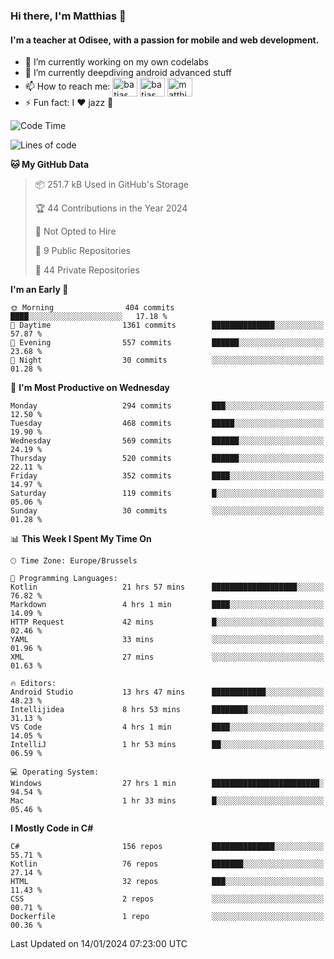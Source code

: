 ### Hi there, I'm Matthias 👋

#### I'm a teacher at Odisee, with a passion for mobile and web development.

- 🔭 I’m currently working on my own codelabs
- 🌱 I’m currently deepdiving android advanced stuff
- 📫 How to reach me: <a href="https://dev.to/batjas" target="_blank"><img align="center" src="https://raw.githubusercontent.com/rahuldkjain/github-profile-readme-generator/master/src/images/icons/Social/devto.svg" alt="batjas" height="30" width="40" /></a>
<a href="https://twitter.com/batjas" target="_blank"><img align="center" src="https://raw.githubusercontent.com/rahuldkjain/github-profile-readme-generator/master/src/images/icons/Social/twitter.svg" alt="batjas" height="30" width="40" /></a>
<a href="https://linkedin.com/in/matthiasdruwé" target="_blank"><img align="center" src="https://raw.githubusercontent.com/rahuldkjain/github-profile-readme-generator/master/src/images/icons/Social/linked-in-alt.svg" alt="matthiasdruwé" height="30" width="40" /></a>
- ⚡ Fun fact: I ❤ jazz 🎷


<!--START_SECTION:waka-->
![Code Time](http://img.shields.io/badge/Code%20Time-1%2C003%20hrs%2059%20mins-blue)

![Lines of code](https://img.shields.io/badge/From%20Hello%20World%20I%27ve%20Written-2.6%20million%20lines%20of%20code-blue)

**🐱 My GitHub Data** 

> 📦 251.7 kB Used in GitHub's Storage 
 > 
> 🏆 44 Contributions in the Year 2024
 > 
> 🚫 Not Opted to Hire
 > 
> 📜 9 Public Repositories 
 > 
> 🔑 44 Private Repositories 
 > 
**I'm an Early 🐤** 

```text
🌞 Morning                404 commits         ████░░░░░░░░░░░░░░░░░░░░░   17.18 % 
🌆 Daytime                1361 commits        ██████████████░░░░░░░░░░░   57.87 % 
🌃 Evening                557 commits         ██████░░░░░░░░░░░░░░░░░░░   23.68 % 
🌙 Night                  30 commits          ░░░░░░░░░░░░░░░░░░░░░░░░░   01.28 % 
```
📅 **I'm Most Productive on Wednesday** 

```text
Monday                   294 commits         ███░░░░░░░░░░░░░░░░░░░░░░   12.50 % 
Tuesday                  468 commits         █████░░░░░░░░░░░░░░░░░░░░   19.90 % 
Wednesday                569 commits         ██████░░░░░░░░░░░░░░░░░░░   24.19 % 
Thursday                 520 commits         ██████░░░░░░░░░░░░░░░░░░░   22.11 % 
Friday                   352 commits         ████░░░░░░░░░░░░░░░░░░░░░   14.97 % 
Saturday                 119 commits         █░░░░░░░░░░░░░░░░░░░░░░░░   05.06 % 
Sunday                   30 commits          ░░░░░░░░░░░░░░░░░░░░░░░░░   01.28 % 
```


📊 **This Week I Spent My Time On** 

```text
🕑︎ Time Zone: Europe/Brussels

💬 Programming Languages: 
Kotlin                   21 hrs 57 mins      ███████████████████░░░░░░   76.82 % 
Markdown                 4 hrs 1 min         ████░░░░░░░░░░░░░░░░░░░░░   14.09 % 
HTTP Request             42 mins             █░░░░░░░░░░░░░░░░░░░░░░░░   02.46 % 
YAML                     33 mins             ░░░░░░░░░░░░░░░░░░░░░░░░░   01.96 % 
XML                      27 mins             ░░░░░░░░░░░░░░░░░░░░░░░░░   01.63 % 

🔥 Editors: 
Android Studio           13 hrs 47 mins      ████████████░░░░░░░░░░░░░   48.23 % 
Intellijidea             8 hrs 53 mins       ████████░░░░░░░░░░░░░░░░░   31.13 % 
VS Code                  4 hrs 1 min         ████░░░░░░░░░░░░░░░░░░░░░   14.05 % 
IntelliJ                 1 hr 53 mins        ██░░░░░░░░░░░░░░░░░░░░░░░   06.59 % 

💻 Operating System: 
Windows                  27 hrs 1 min        ████████████████████████░   94.54 % 
Mac                      1 hr 33 mins        █░░░░░░░░░░░░░░░░░░░░░░░░   05.46 % 
```

**I Mostly Code in C#** 

```text
C#                       156 repos           ██████████████░░░░░░░░░░░   55.71 % 
Kotlin                   76 repos            ███████░░░░░░░░░░░░░░░░░░   27.14 % 
HTML                     32 repos            ███░░░░░░░░░░░░░░░░░░░░░░   11.43 % 
CSS                      2 repos             ░░░░░░░░░░░░░░░░░░░░░░░░░   00.71 % 
Dockerfile               1 repo              ░░░░░░░░░░░░░░░░░░░░░░░░░   00.36 % 
```




 Last Updated on 14/01/2024 07:23:00 UTC
<!--END_SECTION:waka-->
